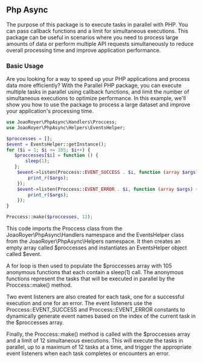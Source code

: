 ## Php Async

The purpose of this package is to execute tasks in parallel with PHP. You can pass callback functions and a limit for simultaneous executions. This package can be useful in scenarios where you need to process large amounts of data or perform multiple API requests simultaneously to reduce overall processing time and improve application performance.

### Basic Usage
Are you looking for a way to speed up your PHP applications and process data more efficiently? With the Parallel PHP package, you can execute multiple tasks in parallel using callback functions, and limit the number of simultaneous executions to optimize performance. In this example, we'll show you how to use the package to process a large dataset and improve your application's processing time.
```php
use JoaoRoyer\PhpAsync\Handlers\Proccess;
use JoaoRoyer\PhpAsync\Helpers\EventsHelper;

$proccesses = [];
$event = EventsHelper::getInstance();
for ($i = 1; $i <= 105; $i++) {
   $proccesses[$i] = function () {
       sleep(1);
   };
    $event->listen(Proccess::EVENT_SUCCESS . $i, function (array $args) {
        print_r($args);
    });
    $event->listen(Proccess::EVENT_ERROR . $i, function (array $args) {
        print_r($args);
    });
}

Proccess::make($proccesses, 12);
```
This code imports the Proccess class from the JoaoRoyer\PhpAsync\Handlers namespace and the EventsHelper class from the JoaoRoyer\PhpAsync\Helpers namespace. It then creates an empty array called $proccesses and instantiates an EventsHelper object called $event.

A for loop is then used to populate the $proccesses array with 105 anonymous functions that each contain a sleep(1) call. The anonymous functions represent the tasks that will be executed in parallel by the Proccess::make() method.

Two event listeners are also created for each task, one for a successful execution and one for an error. The event listeners use the Proccess::EVENT_SUCCESS and Proccess::EVENT_ERROR constants to dynamically generate event names based on the index of the current task in the $proccesses array.

Finally, the Proccess::make() method is called with the $proccesses array and a limit of 12 simultaneous executions. This will execute the tasks in parallel, up to a maximum of 12 tasks at a time, and trigger the appropriate event listeners when each task completes or encounters an error.

